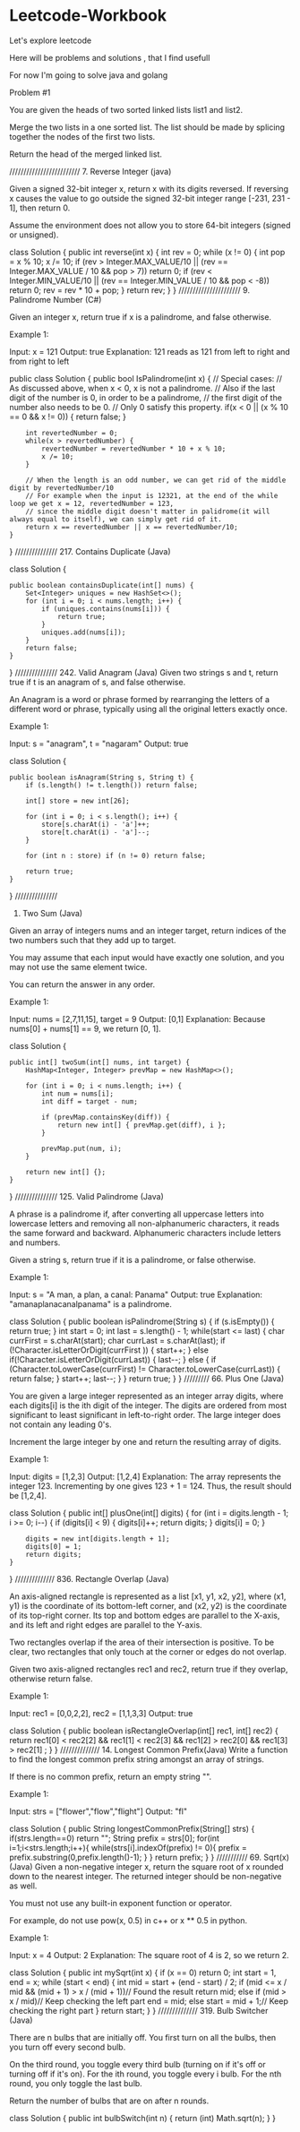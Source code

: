 # Leetcode-Workbook

Let's explore leetcode

Here will be problems and solutions , that I find usefull

For now I'm going to solve java and golang


Problem #1

You are given the heads of two sorted linked lists list1 and list2.

Merge the two lists in a one sorted list. The list should be made by splicing together the nodes of the first two lists.

Return the head of the merged linked list.

/////////////////////////
7. Reverse Integer (java)

Given a signed 32-bit integer x, return x with its digits reversed. If reversing x causes the value to go outside the signed 32-bit integer range [-231, 231 - 1], then return 0.

Assume the environment does not allow you to store 64-bit integers (signed or unsigned).


class Solution {
    public int reverse(int x) {
        int rev = 0;
        while (x != 0) {
            int pop = x % 10;
            x /= 10;
            if (rev > Integer.MAX_VALUE/10 || (rev == Integer.MAX_VALUE / 10 && pop > 7)) return 0;
            if (rev < Integer.MIN_VALUE/10 || (rev == Integer.MIN_VALUE / 10 && pop < -8)) return 0;
            rev = rev * 10 + pop;
        }
        return rev;
    }
}
//////////////////////
9. Palindrome Number (C#)

Given an integer x, return true if x is a palindrome, and false otherwise.

 

Example 1:

Input: x = 121
Output: true
Explanation: 121 reads as 121 from left to right and from right to left

public class Solution {
    public bool IsPalindrome(int x) {
        // Special cases:
        // As discussed above, when x < 0, x is not a palindrome.
        // Also if the last digit of the number is 0, in order to be a palindrome,
        // the first digit of the number also needs to be 0.
        // Only 0 satisfy this property.
        if(x < 0 || (x % 10 == 0 && x != 0)) {
            return false;
        }

        int revertedNumber = 0;
        while(x > revertedNumber) {
            revertedNumber = revertedNumber * 10 + x % 10;
            x /= 10;
        }

        // When the length is an odd number, we can get rid of the middle digit by revertedNumber/10
        // For example when the input is 12321, at the end of the while loop we get x = 12, revertedNumber = 123,
        // since the middle digit doesn't matter in palidrome(it will always equal to itself), we can simply get rid of it.
        return x == revertedNumber || x == revertedNumber/10;
    }
}
///////////////
217. Contains Duplicate (Java)

class Solution {

    public boolean containsDuplicate(int[] nums) {
        Set<Integer> uniques = new HashSet<>();
        for (int i = 0; i < nums.length; i++) {
            if (uniques.contains(nums[i])) {
                return true;
            }
            uniques.add(nums[i]);
        }
        return false;
    }
}
///////////////
242. Valid Anagram (Java)
Given two strings s and t, return true if t is an anagram of s, and false otherwise.

An Anagram is a word or phrase formed by rearranging the letters of a different word or phrase, typically using all the original letters exactly once.

 

Example 1:

Input: s = "anagram", t = "nagaram"
Output: true

class Solution {

    public boolean isAnagram(String s, String t) {
        if (s.length() != t.length()) return false;

        int[] store = new int[26];

        for (int i = 0; i < s.length(); i++) {
            store[s.charAt(i) - 'a']++;
            store[t.charAt(i) - 'a']--;
        }

        for (int n : store) if (n != 0) return false;

        return true;
    }
}
///////////////
1. Two Sum (Java)

Given an array of integers nums and an integer target, return indices of the two numbers such that they add up to target.

You may assume that each input would have exactly one solution, and you may not use the same element twice.

You can return the answer in any order.

 

Example 1:

Input: nums = [2,7,11,15], target = 9
Output: [0,1]
Explanation: Because nums[0] + nums[1] == 9, we return [0, 1].

class Solution {

    public int[] twoSum(int[] nums, int target) {
        HashMap<Integer, Integer> prevMap = new HashMap<>();

        for (int i = 0; i < nums.length; i++) {
            int num = nums[i];
            int diff = target - num;

            if (prevMap.containsKey(diff)) {
                return new int[] { prevMap.get(diff), i };
            }

            prevMap.put(num, i);
        }

        return new int[] {};
    }
}
///////////////
125. Valid Palindrome (Java)

A phrase is a palindrome if, after converting all uppercase letters into lowercase letters and removing all non-alphanumeric characters, it reads the same forward and backward. Alphanumeric characters include letters and numbers.

Given a string s, return true if it is a palindrome, or false otherwise.

 

Example 1:

Input: s = "A man, a plan, a canal: Panama"
Output: true
Explanation: "amanaplanacanalpanama" is a palindrome.

class Solution {
    public boolean isPalindrome(String s) {
        if (s.isEmpty()) {
        	return true;
        }
        int start = 0;
        int last = s.length() - 1;
        while(start <= last) {
        	char currFirst = s.charAt(start);
        	char currLast = s.charAt(last);
        	if (!Character.isLetterOrDigit(currFirst )) {
        		start++;
        	} else if(!Character.isLetterOrDigit(currLast)) {
        		last--;
        	} else {
        		if (Character.toLowerCase(currFirst) != Character.toLowerCase(currLast)) {
        			return false;
        		}
        		start++;
        		last--;
        	}
        }
        return true;
    }
}
/////////
66. Plus One (Java)

You are given a large integer represented as an integer array digits, where each digits[i] is the ith digit of the integer. The digits are ordered from most significant to least significant in left-to-right order. The large integer does not contain any leading 0's.

Increment the large integer by one and return the resulting array of digits.

 

Example 1:

Input: digits = [1,2,3]
Output: [1,2,4]
Explanation: The array represents the integer 123.
Incrementing by one gives 123 + 1 = 124.
Thus, the result should be [1,2,4].

class Solution {
    public int[] plusOne(int[] digits) {
        for (int i = digits.length - 1; i >= 0; i--) {
            if (digits[i] < 9) {
                digits[i]++;
                return digits;
            }
            digits[i] = 0;
        }

        digits = new int[digits.length + 1];
        digits[0] = 1;
        return digits;
    }
}
//////////////
836. Rectangle Overlap (Java)

An axis-aligned rectangle is represented as a list [x1, y1, x2, y2], where (x1, y1) is the coordinate of its bottom-left corner, and (x2, y2) is the coordinate of its top-right corner. Its top and bottom edges are parallel to the X-axis, and its left and right edges are parallel to the Y-axis.

Two rectangles overlap if the area of their intersection is positive. To be clear, two rectangles that only touch at the corner or edges do not overlap.

Given two axis-aligned rectangles rec1 and rec2, return true if they overlap, otherwise return false.

 

Example 1:

Input: rec1 = [0,0,2,2], rec2 = [1,1,3,3]
Output: true

class Solution {
    public boolean isRectangleOverlap(int[] rec1, int[] rec2) {
        return 
            rec1[0] < rec2[2] &&
            rec1[1] < rec2[3] &&
            rec1[2] > rec2[0] &&
            rec1[3] > rec2[1]
        ;
    }
}
//////////////
14. Longest Common Prefix(Java) 
Write a function to find the longest common prefix string amongst an array of strings.

If there is no common prefix, return an empty string "".

 

Example 1:

Input: strs = ["flower","flow","flight"]
Output: "fl"

class Solution {
    public String longestCommonPrefix(String[] strs) {
        if(strs.length==0) return "";
        String prefix = strs[0];
        for(int i=1;i<strs.length;i++){
            while(strs[i].indexOf(prefix) != 0){
                prefix = prefix.substring(0,prefix.length()-1);
            }
        } return prefix;
    }
}
///////////
69. Sqrt(x) (Java)
Given a non-negative integer x, return the square root of x rounded down to the nearest integer. The returned integer should be non-negative as well.

You must not use any built-in exponent function or operator.

For example, do not use pow(x, 0.5) in c++ or x ** 0.5 in python.
 

Example 1:

Input: x = 4
Output: 2
Explanation: The square root of 4 is 2, so we return 2.

class Solution {
    public int mySqrt(int x) {
	if (x == 0) return 0;
	int start = 1, end = x;
	while (start < end) { 
		int mid = start + (end - start) / 2;
		if (mid <= x / mid && (mid + 1) > x / (mid + 1))// Found the result
			return mid; 
		else if (mid > x / mid)// Keep checking the left part
			end = mid;
		else
			start = mid + 1;// Keep checking the right part
	}
	return start;
}
}
//////////////
319. Bulb Switcher (Java)

There are n bulbs that are initially off. You first turn on all the bulbs, then you turn off every second bulb.

On the third round, you toggle every third bulb (turning on if it's off or turning off if it's on). For the ith round, you toggle every i bulb. For the nth round, you only toggle the last bulb.

Return the number of bulbs that are on after n rounds.

 
class Solution {
    public int bulbSwitch(int n) {
        return (int) Math.sqrt(n);
    }
}
